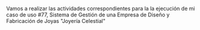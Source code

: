 Vamos a realizar las actividades correspondientes para la la ejecución de mi caso de uso #77, Sistema de Gestión de una Empresa de Diseño y Fabricación de Joyas "Joyería
Celestial"
